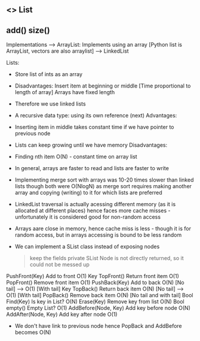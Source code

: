 <<interface>>
    List
-------------
add()
size()
-------------
Implementations
--> ArrayList: Implements using an array [Python list is ArrayList, vectors are also arraylist]
--> LinkedList

Lists:
- Store list of ints as an array
- Disadvantages: Insert item at beginning or middle [Time proportional to length of array]
                 Arrays have fixed length

- Therefore we use linked lists
- A recursive data type: using its own reference (next)
Advantages:
- Inserting item in middle takes constant time if we have pointer to previous node
- Lists can keep growing until we have memory
Disadvantages:
- Finding nth item O(N) - constant time on array list

- In general, arrays are faster to read and lists are faster to write
- Implementing merge sort with arrays was 10-20 times slower than linked lists though both were O(NlogN)
  as merge sort requires making another array and copying (writing) to it for which lists are preferred
- LinkedList traversal is actually acessing different memory (as it is allocated at different places)
  hence faces more cache misses - unfortunately it is considered good for non-random access
- Arrays aare close in memory, hence cache miss is less - though it is for random access, but in arrays
  accessing is bound to be less random

- We can implement a SList class instead of exposing nodes
  > keep the fields private
  > SList Node is not directly returned, so it could not be messed up

PushFront(Key) 		Add to front		O(1)
Key TopFront() 		Return front item	O(1)
PopFront()     		Remove front item	O(1)
PushBack(Key)  		Add to back		O(N) [No tail] --> O(1) [With tail]
Key TopBack()  		Return back item	O(N) [No tail] --> O(1) [With tail]
PopBack()      		Remove back item	O(N) [No tail and with tail]
Bool Find(Key) 		Is key in List?		O(N)
Erase(Key)    		Remove key from list	O(N)
Bool empty()		Empty List?		O(1)
AddBefore(Node, Key)    Add key before node	O(N)
AddAfter(Node, Key)	Add key after node	O(1)

- We don't have link to previous node hence PopBack and AddBefore becomes O(N)
